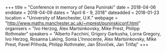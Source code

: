 +++
title = "Conference in memory of Gena Puninski"
date = 2018-04-06
enddate = 2018-04-09
dates = "April 6 - 9, 2018"
dateadded = 2018-01-23
location = "University of Manchester, U.K."
webpage = "http://www.maths.manchester.ac.uk/~mprest/puninskiconf.html"
organisers = "Ivo Herzog, Alex Martsinkovsky, Mike Prest, Philipp Rothmaler"
speakers = "Alberto Facchini, Grigory Garkusha, Lorna Gregory,  Ivo Herzog, Rosanna Laking, Sonia L'Innocente, Alex Martsinkovsky, Mike Prest, Pavel Příhoda, Philipp Rothmaler, Jan Šťovíček, Jan Trlifaj"
+++
